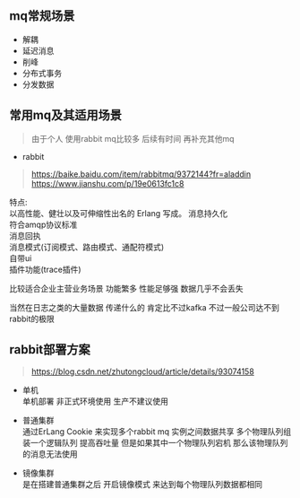 ## mq常规场景
* 解耦
* 延迟消息
* 削峰 
* 分布式事务
* 分发数据 


## 常用mq及其适用场景
> 由于个人 使用rabbit mq比较多  后续有时间 再补充其他mq  

* rabbit 
> https://baike.baidu.com/item/rabbitmq/9372144?fr=aladdin
> https://www.jianshu.com/p/19e0613fc1c8

特点:   
以高性能、健壮以及可伸缩性出名的 Erlang 写成。 
消息持久化     
符合amqp协议标准      
消息回执    
消息模式(订阅模式、路由模式、通配符模式)  
自带ui  
插件功能(trace插件)   

比较适合企业主营业务场景  功能繁多 性能足够强 数据几乎不会丢失

当然在日志之类的大量数据 传递什么的 肯定比不过kafka 不过一般公司达不到rabbit的极限 







## rabbit部署方案 
>https://blog.csdn.net/zhutongcloud/article/details/93074158 

* 单机    
    单机部署 非正式环境使用   生产不建议使用    

* 普通集群   
    通过ErLang Cookie 来实现多个rabbit mq 实例之间数据共享 多个物理队列组装一个逻辑队列 提高吞吐量 但是如果其中一个物理队列宕机 那么该物理队列的消息无法使用    
   
* 镜像集群   
    是在搭建普通集群之后 开启镜像模式  来达到每个物理队列数据都相同    
  




